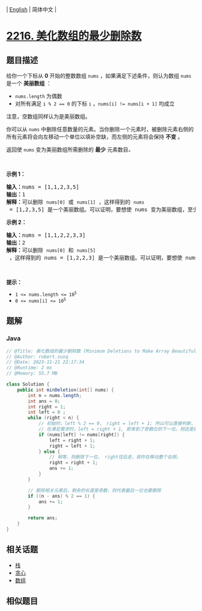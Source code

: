 
| [English](README_EN.md) | 简体中文 |

# [2216. 美化数组的最少删除数](https://leetcode.cn//problems/minimum-deletions-to-make-array-beautiful/)

## 题目描述

<p>给你一个下标从 <strong>0</strong> 开始的整数数组 <code>nums</code> ，如果满足下述条件，则认为数组 <code>nums</code> 是一个 <strong>美丽数组</strong> ：</p>

<ul>
	<li><code>nums.length</code> 为偶数</li>
	<li>对所有满足 <code>i % 2 == 0</code> 的下标 <code>i</code> ，<code>nums[i] != nums[i + 1]</code> 均成立</li>
</ul>

<p>注意，空数组同样认为是美丽数组。</p>

<p>你可以从 <code>nums</code> 中删除任意数量的元素。当你删除一个元素时，被删除元素右侧的所有元素将会向左移动一个单位以填补空缺，而左侧的元素将会保持 <strong>不变</strong> 。</p>

<p>返回使 <code>nums</code> 变为美丽数组所需删除的 <strong>最少</strong> 元素数目<em>。</em></p>

<p>&nbsp;</p>

<p><strong>示例 1：</strong></p>

<pre><strong>输入：</strong>nums = [1,1,2,3,5]
<strong>输出：</strong>1
<strong>解释：</strong>可以删除 <code>nums[0]</code> 或 <code>nums[1]</code> ，这样得到的 <code>nums</code> = [1,2,3,5] 是一个美丽数组。可以证明，要想使 nums 变为美丽数组，至少需要删除 1 个元素。</pre>

<p><strong>示例 2：</strong></p>

<pre><strong>输入：</strong>nums = [1,1,2,2,3,3]
<strong>输出：</strong>2
<strong>解释：</strong>可以删除 <code>nums[0]</code> 和 <code>nums[5]</code> ，这样得到的 nums = [1,2,2,3] 是一个美丽数组。可以证明，要想使 nums 变为美丽数组，至少需要删除 2 个元素。
</pre>

<p>&nbsp;</p>

<p><strong>提示：</strong></p>

<ul>
	<li><code>1 &lt;= nums.length &lt;= 10<sup>5</sup></code></li>
	<li><code>0 &lt;= nums[i] &lt;= 10<sup>5</sup></code></li>
</ul>


## 题解


### Java

```Java
// @Title: 美化数组的最少删除数 (Minimum Deletions to Make Array Beautiful)
// @Author: robert.sunq
// @Date: 2023-11-21 22:17:34
// @Runtime: 2 ms
// @Memory: 55.7 MB

class Solution {
    public int minDeletion(int[] nums) {
        int n = nums.length;
        int ans = 0;
        int right = 1;
        int left = 0 ;
        while (right < n) {
            // 初始时，left % 2 == 0， right = left + 1; 所以可以直接判断，是否满足需求
            // 在满足需求时，left = right + 1, 即来到了奇数位的下一位，则还是偶数位置，同理，right = right + 2， 也就是下一个要对比的偶数维
            if (nums[left] != nums[right]) {
                left = right + 1;
                right = left + 1;
            } else {
                // 相等，则删除下一位， right往后走，视作在移动整个右侧。
                right = right + 1;
                ans += 1;
            }
        }

        // 删除相关元素后，剩余的长度是奇数，则代表最后一位也要删除
        if ((n - ans) % 2 == 1) {
            ans += 1;
        }

        return ans;
    }
}
```



## 相关话题

- [栈](https://leetcode.cn//tag/stack)
- [贪心](https://leetcode.cn//tag/greedy)
- [数组](https://leetcode.cn//tag/array)

## 相似题目



